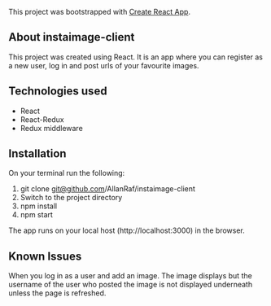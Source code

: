 This project was bootstrapped with [Create React App](https://github.com/facebook/create-react-app).
## About instaimage-client
This project was created using React.  It is an app where you can register as a new user, log in and post urls of your favourite images.

## Technologies used
* React
* React-Redux
* Redux middleware

## Installation
On your terminal run the following:
1. git clone git@github.com/AllanRaf/instaimage-client
2. Switch to the project directory
3. npm install
4. npm start

The app runs on your local host (http://localhost:3000) in the browser.

## Known Issues
When you log in as a user and add an image.  The image displays but the username of the user who posted the image is not displayed underneath unless the page is refreshed.

